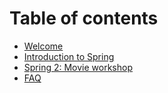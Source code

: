 # Table of contents

* [Welcome](README.md)
* [Introduction to Spring](topics/spring-introduction.md) 
* [Spring 2: Movie workshop](topics/spring-introduction-2.md) 
* [FAQ](faq.md)
